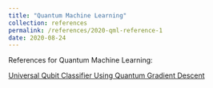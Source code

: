 ```yaml
---
title: "Quantum Machine Learning"
collection: references
permalink: /references/2020-qml-reference-1
date: 2020-08-24
---
```


References for Quantum Machine Learning:  

[Universal Qubit Classifier Using Quantum Gradient Descent](https://colab.research.google.com/github/kareem1925/Ismailia-school-of-AI/blob/master/quantum_gradients/universal_qubit_classifier_using_gradient_descent.ipynb)



